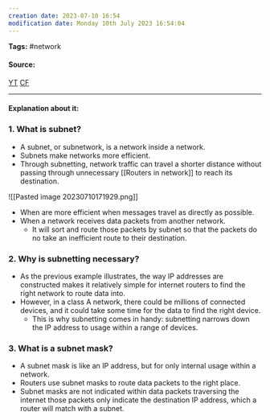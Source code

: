 ```yaml
---
creation date: 2023-07-10 16:54
modification date: Monday 10th July 2023 16:54:04
---
```


**Tags:** #network 

#### Source:
[YT](https://www.youtube.com/watch?v=c6ENgy21hyI)
[CF](https://www.cloudflare.com/learning/network-layer/what-is-a-subnet/)

--------------------------------------

#### Explanation about it:

### 1. What is subnet?

* A subnet, or subnetwork, is a network inside a network.
* Subnets make networks more efficient.
* Through subnetting, network traffic can travel a shorter distance without passing through unnecessary [[Routers in network]] to reach its destination.

![[Pasted image 20230710171929.png]]

* When are more efficient when messages travel as directly as possible.
* When a network receives data packets from another network.
	* It will sort and route those packets by subnet so that the packets do no take an inefficient route to their destination.


### 2. Why is subnetting necessary?

* As the previous example illustrates, the way IP addresses are constructed makes it relatively simple for internet routers to find the right network to route data into.
* However, in a class A network, there could be millions of connected devices, and it could take some time for the data to find the right device.
	* This is why subnetting comes in handy: subnetting narrows down the IP address to usage within a range of devices.

### 3. What is a subnet mask?

* A subnet mask is like an IP address, but for only internal usage within a network.
* Routers use subnet masks to route data packets to the right place.
* Subnet masks are not indicated within data packets traversing the internet those packets only indicate the destination IP address, which a router will match with a subnet.